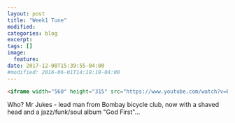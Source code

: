 ```yaml
---
layout: post
title: "Week1 Tune"
modified:
categories: blog
excerpt:
tags: []
image:
  feature:
date: 2017-12-08T15:39:55-04:00
#modified: 2016-06-01T14:19:19-04:00
---
```


```html
<iframe width="560" height="315" src="https://www.youtube.com/watch?v=bEOApLUnNkQ" frameborder="0"> </iframe>
```

Who?
Mr Jukes - lead man from Bombay bicycle club, now with a shaved head and a jazz/funk/soul album "God First"...

